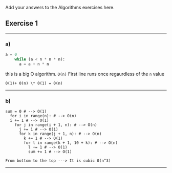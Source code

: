 Add your answers to the Algorithms exercises here.

## Exercise 1

---

### a)

```python
a = 0
    while (a < n * n * n):
      a = a + n * n
```

this is a big O algorithm. `O(n)`
First line runs once regaurdless of the `n` value

```
0(1)+ 0(n) \* 0(1) = 0(n)
```

---

### b)

```
sum = 0 # --> O(1)
  for i in range(n): # --> O(n)
  i += 1 # --> O(1)
    for j in range(i + 1, n): # --> O(n)
      j += 1 # --> O(1)
      for k in range(j + 1, n): # --> O(n)
        k += 1 # --> O(1)
        for l in range(k + 1, 10 + k): # --> O(n)
          l += 1 # --> O(1)
          sum += 1 # --> O(1)
```

```
From bottom to the top ---> It is cubic 0(n^3)
```

---
